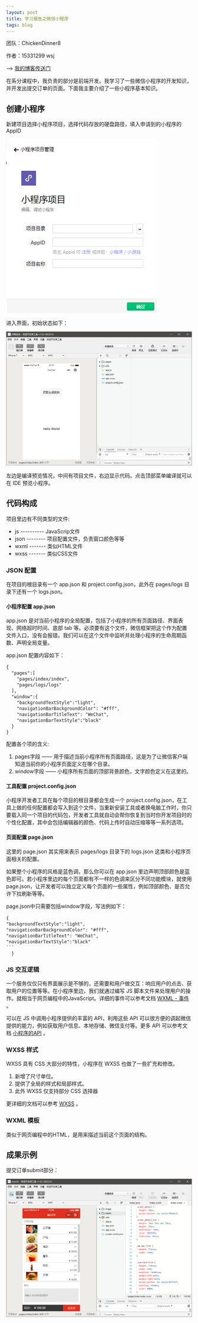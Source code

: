 ```yaml
---
layout: post
title: 学习报告之微信小程序
tags: blog
---
```


团队：ChickenDinner8

作者：15331299 wsj

--> [我的博客传送门](https://jocelynwsj.github.io/posts/2018-4-14-%E5%AD%A6%E4%B9%A0%E6%8A%A5%E5%91%8A%E4%B9%8B%E5%BE%AE%E4%BF%A1%E5%B0%8F%E7%A8%8B%E5%BA%8F)

在系分课程中，我负责的部分是前端开发。我学习了一些微信小程序的开发知识，并开发出提交订单的页面。下面我主要介绍了一些小程序基本知识。



## 创建小程序

新建项目选择小程序项目，选择代码存放的硬盘路径，填入申请到的小程序的 AppID

![start][1]

进入界面，初始状态如下：

![initial][2]

左边是编译预览情况，中间有项目文件，右边显示代码。点击顶部菜单编译就可以在 IDE 预览小程序。



## 代码构成

项目里边有不同类型的文件:

- js ---------- JavaScrip文件
- json -------- 项目配置文件，负责窗口颜色等等
- wxml ------- 类似HTML文件
- wxss ------- 类似CSS文件



### JSON 配置

在项目的根目录有一个 app.json 和 project.config.json，此外在 pages/logs 目录下还有一个 logs.json。

#### 小程序配置 app.json

app.json 是对当前小程序的全局配置，包括了小程序的所有页面路径、界面表现、网络超时时间、底部 tab 等。必须要有这个文件，微信框架把这个作为配置文件入口，没有会报错。我们可以在这个文件中监听并处理小程序的生命周期函数、声明全局变量。

app.json 配置内容如下：

```
{
  "pages":[
    "pages/index/index",
    "pages/logs/logs"
  ],
  "window":{
    "backgroundTextStyle":"light",
    "navigationBarBackgroundColor": "#fff",
    "navigationBarTitleText": "WeChat",
    "navigationBarTextStyle":"black"
  }
}
```

配置各个项的含义:

1. pages字段 —— 用于描述当前小程序所有页面路径，这是为了让微信客户端知道当前你的小程序页面定义在哪个目录。
2. window字段 —— 小程序所有页面的顶部背景颜色，文字颜色定义在这里的。

#### 工具配置 project.config.json

小程序开发者工具在每个项目的根目录都会生成一个 project.config.json，在工具上做的任何配置都会写入到这个文件，当重新安装工具或者换电脑工作时，你只要载入同一个项目的代码包，开发者工具就自动会帮你恢复到当时你开发项目时的个性化配置，其中会包括编辑器的颜色、代码上传时自动压缩等等一系列选项。

#### 页面配置 page.json

这里的 page.json 其实用来表示 pages/logs 目录下的 logs.json 这类和小程序页面相关的配置。

如果整个小程序的风格是蓝色调，那么你可以在 app.json 里边声明顶部颜色是蓝色即可。若小程序里边的每个页面都有不一样的色调来区分不同功能模块，就使用 page.json，让开发者可以独立定义每个页面的一些属性，例如顶部颜色、是否允许下拉刷新等等。

page.json中只需要包括window字段，写法例如下：

```
{
"backgroundTextStyle":"light",
"navigationBarBackgroundColor": "#fff",
"navigationBarTitleText": "WeChat",
"navigationBarTextStyle":"black"
​```
  }
```




### JS 交互逻辑

一个服务仅仅只有界面展示是不够的，还需要和用户做交互：响应用户的点击、获取用户的位置等等。在小程序里边，我们就通过编写 JS 脚本文件来处理用户的操作。就相当于网页编程中的JavaScript。详细的事件可以参考文档 [WXML - 事件](https://developers.weixin.qq.com/miniprogram/dev/framework/view/wxml/event.html) 。

可以在 JS 中调用小程序提供的丰富的 API，利用这些 API 可以很方便的调起微信提供的能力，例如获取用户信息、本地存储、微信支付等。更多 API 可以参考文档 [小程序的API](https://developers.weixin.qq.com/miniprogram/dev/api/) 。



### WXSS 样式

WXSS 具有 CSS 大部分的特性，小程序在 WXSS 也做了一些扩充和修改。

1. 新增了尺寸单位。
2. 提供了全局的样式和局部样式。
3. 此外 WXSS 仅支持部分 CSS 选择器

更详细的文档可以参考 [WXSS](https://developers.weixin.qq.com/miniprogram/dev/framework/view/wxss.html) 。



### WXML 模板

类似于网页编程中的HTML，是用来描述当前这个页面的结构。



## 成果示例

提交订单submit部分：

![submit][3]


  [1]: https://raw.githubusercontent.com/ChickenDinner8/ChickenDinner8.github.io/master/public/img/WE_J/start.PNG
  [2]: https://raw.githubusercontent.com/ChickenDinner8/ChickenDinner8.github.io/master/public/img/WE_J/initial.PNG
  [3]: https://raw.githubusercontent.com/ChickenDinner8/ChickenDinner8.github.io/master/public/img/WE_J/submit.PNG
